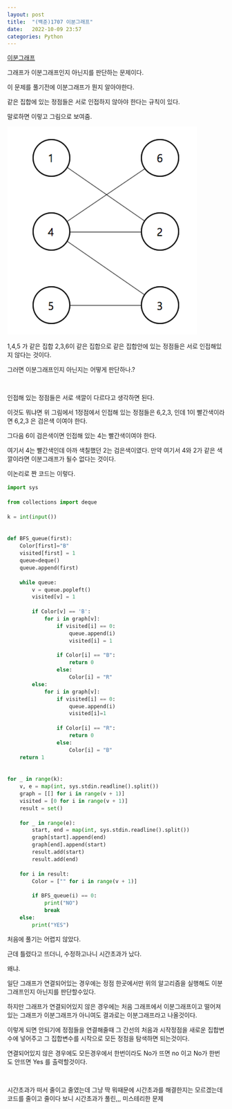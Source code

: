 ```yaml
---
layout: post
title:  "(백준)1707 이분그래프"
date:   2022-10-09 23:57
categories: Python
---
```


[이분그래프](https://www.acmicpc.net/problem/1707)

그래프가 이분그래프인지 아닌지를 판단하는 문제이다.

이 문제를 풀기전에 이분그래프가 뭔지 알아야한다.

같은 집합에 있는 정점들은 서로 인접하지 않아야 한다는 규칙이 있다.

말로하면 이렇고 그림으로 보여줌.

![temp](/photo/10%3A10%20%EB%B0%B1%EC%A4%80/image.png)

1,4,5 가 같은 집합 2,3,6이 같은 집합으로 같은 집합안에 있는 정점들은 서로 인접해있지 않다는 것이다.

그러면 이분그래프인지 아닌지는 어떻게 판단하나.?

​

인접해 있는 정점들은 서로 색깔이 다르다고 생각하면 된다.

이것도 뭐냐면 위 그림에서 1정점에서 인접해 있는 정점들은 6,2,3, 인데 1이 빨간색이라면 6,2,3 은 검은색 이여야 한다.

그다음 6이 검은색이면 인접해 있는 4는 빨간색이여야 한다.

여기서 4는 빨간색인데 아까 색칠했던 2는 검은색이였다. 만약 여기서 4와 2가 같은 색깔이라면 이분그래프가 될수 없다는 것이다.

이논리로 짠 코드는 이렇다.


````python
import sys

from collections import deque

k = int(input())


def BFS_queue(first):
    Color[first]="B"
    visited[first] = 1
    queue=deque()
    queue.append(first)

    while queue:
        v = queue.popleft()
        visited[v] = 1

        if Color[v] == 'B':
            for i in graph[v]:
                if visited[i] == 0:
                    queue.append(i)
                    visited[i] = 1

                if Color[i] == "B":
                    return 0
                else:
                    Color[i] = "R"
        else:
            for i in graph[v]:
                if visited[i] == 0:
                    queue.append(i)
                    visited[i]=1

                if Color[i] == "R":
                    return 0
                else:
                    Color[i] = "B"
    return 1


for _ in range(k):
    v, e = map(int, sys.stdin.readline().split())
    graph = [[] for i in range(v + 1)]
    visited = [0 for i in range(v + 1)]
    result = set()

    for _ in range(e):
        start, end = map(int, sys.stdin.readline().split())
        graph[start].append(end)
        graph[end].append(start)
        result.add(start)
        result.add(end)

    for i in result:
        Color = ["" for i in range(v + 1)]

        if BFS_queue(i) == 0:
            print("NO")
            break
    else:
        print("YES")
````



처음에 풀기는 어렵지 않았다.

근데 틀렸다고 뜨더니, 수정하고나니 시간초과가 났다.

왜냐.

일단 그래프가 연결되어있는 경우에는 정점 한곳에서만 위의 알고리즘을 실행해도 이분그래프인지 아닌지를 판단할수있다.

하지만 그래프가 연결되어있지 않은 경우에는 처음 그래프에서 이분그래프이고 떨어져있는 그래프가 이분그래프가 아니여도 결과로는 이분그래프라고 나올것이다.

이렇게 되면 안되기에 정점들을 연결해줄때 그 간선의 처음과 시작정점을 새로운 집합변수에 넣어주고 그 집합변수를 시작으로 모든 정점을 탐색하면 되는것이다.

연결되어있지 않은 경우에도 모든경우에서 한번이라도 No가 뜨면 no 이고 No가 한번도 안뜨면 Yes 를 출력할것이다.

​

시간초과가 떠서 줄이고 줄였는데 그냥 딱 뭐때문에 시간초과를 해결한지는 모르겠는데 코드를 줄이고 줄이다 보니 시간초과가 풀린,,, 미스테리한 문제

